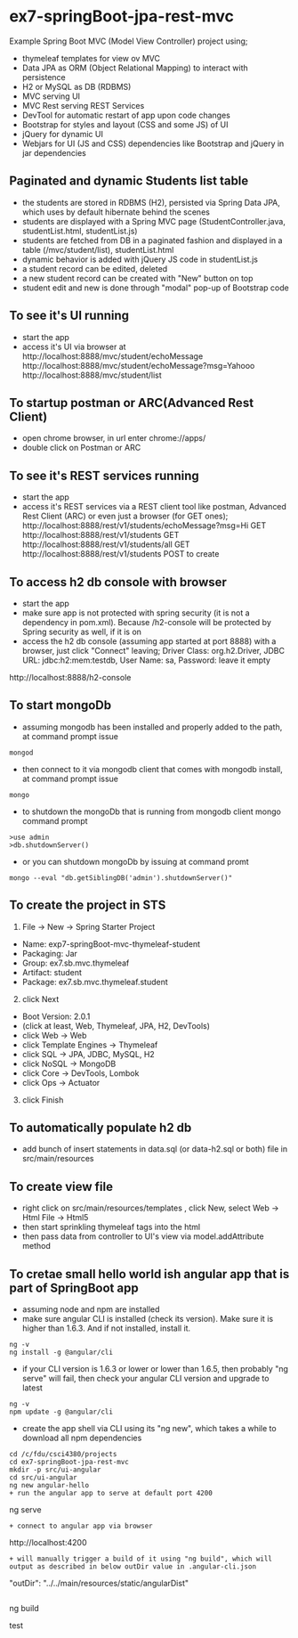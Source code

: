 # ex7-springBoot-jpa-rest-mvc
Example Spring Boot MVC (Model View Controller) project using;
+ thymeleaf templates for view ov MVC
+ Data JPA as ORM (Object Relational Mapping) to interact with persistence
+ H2 or MySQL as DB (RDBMS)
+ MVC serving UI
+ MVC Rest serving REST Services
+ DevTool for automatic restart of app upon code changes
+ Bootstrap for styles and layout (CSS and some JS) of UI
+ jQuery for dynamic UI
+ Webjars for UI (JS and CSS) dependencies like Bootstrap and jQuery in jar dependencies

## Paginated and dynamic Students list table
+ the students are stored in RDBMS (H2), persisted via Spring Data JPA, which uses by default hibernate behind the scenes
+ students are displayed with a Spring MVC page (StudentController.java, studentList.html, studentList.js)
+ students are fetched from DB in a paginated fashion and displayed in a table (/mvc/student/list), studentList.html
+ dynamic behavior is added with jQuery JS code in studentList.js
+ a student record can be edited, deleted
+ a new student record can be created with "New" button on top
+ student edit and new is done through "modal" pop-up of Bootstrap code

## To see it's UI running
+ start the app
+ access it's UI via browser at
http://localhost:8888/mvc/student/echoMessage
http://localhost:8888/mvc/student/echoMessage?msg=Yahooo
http://localhost:8888/mvc/student/list

## To startup postman or ARC(Advanced Rest Client)
+ open chrome browser, in url enter 
chrome://apps/
+ double click on Postman or ARC

## To see it's REST services running
+ start the app
+ access it's REST services via a REST client tool like postman, Advanced Rest Client (ARC) or even just a browser (for GET ones);
http://localhost:8888/rest/v1/students/echoMessage?msg=Hi			GET
http://localhost:8888/rest/v1/students								GET
http://localhost:8888/rest/v1/students/all							GET
http://localhost:8888/rest/v1/students								POST to create

## To access h2 db console with browser
+ start the app
+ make sure app is not protected with spring security (it is not a dependency in pom.xml). Because /h2-console will be protected by Spring security as well, if it is on
+ access the h2 db console (assuming app started at port 8888) with a browser,
 just click "Connect" leaving; 
 Driver Class: org.h2.Driver, 
 JDBC URL: jdbc:h2:mem:testdb, 
 User Name: sa, 
 Password:         leave it empty

http://localhost:8888/h2-console


## To start mongoDb
+ assuming mongodb has been installed and properly added to the path, at command prompt issue
```
mongod
```
+ then connect to it via mongodb client that comes with mongodb install, at command prompt issue
```
mongo
```
+ to shutdown the mongoDb that is running from mongodb client mongo command prompt
```
>use admin
>db.shutdownServer()
```
+ or you can shutdown mongoDb by issuing at command promt
```
mongo --eval "db.getSiblingDB('admin').shutdownServer()"
```

## To create the project in STS
1. File -> New -> Spring Starter Project
  - Name: exp7-springBoot-mvc-thymeleaf-student
  - Packaging: Jar
  - Group: ex7.sb.mvc.thymeleaf
  - Artifact: student
  - Package: ex7.sb.mvc.thymeleaf.student
2. click Next
  * Boot Version: 2.0.1
  * (click at least, Web, Thymeleaf, JPA, H2, DevTools)
  * click Web -> Web
  * click Template Engines -> Thymeleaf
  * click SQL -> JPA, JDBC, MySQL, H2
  * click NoSQL -> MongoDB
  * click Core -> DevTools, Lombok
  * click Ops -> Actuator
3. click Finish
## To automatically populate h2 db
+ add bunch of insert statements in data.sql (or data-h2.sql or both) file in src/main/resources

## To create view file
+ right click on src/main/resources/templates , click New, select Web -> Html File -> Html5
+ then start sprinkling thymeleaf tags into the html
+ then pass data from controller to UI's view via model.addAttribute method

## To cretae small hello world ish angular app that is part of SpringBoot app
+ assuming node and npm are installed
+ make sure angular CLI is installed (check its version). Make sure it is higher than 1.6.3. And if not installed, install it.
```
ng -v
ng install -g @angular/cli
```
+ if your CLI version is 1.6.3 or lower or lower than 1.6.5, then probably "ng serve" will fail, then check your angular CLI version and upgrade to latest
```
ng -v
npm update -g @angular/cli
```
+ create the app shell via CLI using its "ng new", which takes a while to download all npm dependencies
```
cd /c/fdu/csci4380/projects
cd ex7-springBoot-jpa-rest-mvc
mkdir -p src/ui-angular
cd src/ui-angular
ng new angular-hello
+ run the angular app to serve at default port 4200
```
ng serve
```
+ connect to angular app via browser
```
http://localhost:4200
```
+ will manually trigger a build of it using "ng build", which will output as described in below outDir value in .angular-cli.json
```
"outDir": "../../main/resources/static/angularDist"
```
```
ng build


test
```